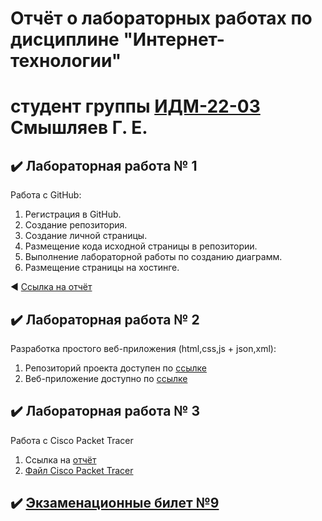 # Отчёт о лабораторных работах по дисциплине "Интернет-технологии"
# студент группы [ИДМ-22-03]() Смышляев Г. Е.
## ✔️ Лабораторная работа № 1
Работа с GitHub: 
1. Регистрация в GitHub.
2. Создание репозитория.
3. Создание личной страницы.
4. Размещение кода исходной страницы в репозитории.
5. Выполнение лабораторной работы по созданию диаграмм.
6. Размещение страницы на хостинге.

◀️ <a href=""> Ссылка на отчёт</a>

## ✔️ Лабораторная работа № 2
Разработка простого веб-приложения (html,css,js + json,xml):
1. Репозиторий проекта доступен по <a href=""> ссылке </a> <br>
2. Веб-приложение доступно по <a href="http://kofemoidrug.tilda.ws/"> ссылке </a>

## ✔️ Лабораторная работа № 3
Работа с Cisco Packet Tracer
1. Ссылка на <a href="https://github.com/GlebSmile/GlebSmyshlyaev.github.io/blob/main/%D0%9B3%20%D0%A1%D0%BC%D1%8B%D1%88%D0%BB%D1%8F%D0%B5%D0%B2%20%D0%93.%20%D0%95..pdf">отчёт</a><br>
2. <a href="https://github.com/GlebSmile/GlebSmyshlyaev.github.io/blob/main/%D0%9B3.pkt"> Файл Cisco Packet Tracer </a>

## ✔️ [Экзаменационные билет №9](https://github.com/stankin/inet-2022/wiki/exam09)
